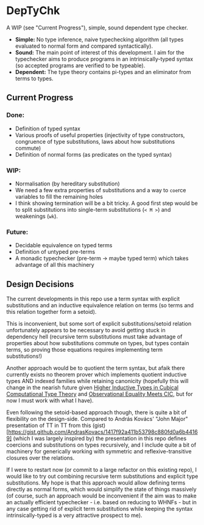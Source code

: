# DepTyChk

A WIP (see "Current Progress"), simple, sound dependent type checker.
- **Simple:** No type inference, naive typechecking algorithm (all types evaluated to normal form and compared syntactically).
- **Sound:** The main point of interest of this development. I aim for the typechecker aims to produce programs in an intrinsically-typed syntax (so accepted programs are verified to be typeable).
- **Dependent:** The type theory contains pi-types and an eliminator from terms to types.

## Current Progress
### Done: 
- Definition of typed syntax
- Various proofs of useful properties (injectivity of type constructors, congruence of type substitutions, laws about how substitutions commute)
- Definition of normal forms (as predicates on the typed syntax)
### WIP:
- Normalisation (by hereditary substitution)
- We need a few extra properties of substitutions and a way to `coe`rce variables to fill the remaining holes
- I think showing termination will be a bit tricky. A good first step would be to split substitutions into single-term substitutions (`< M >`) and weakenings (`wk`).
### Future:
- Decidable equivalence on typed terms
- Definition of untyped pre-terms
- A monadic typechecker (pre-term -> maybe typed term) which takes advantage of all this machinery

## Design Decisions
The current developments in this repo use a term syntax with explicit substitutions and an inductive equivalence relation on terms (so terms and this relation together form a setoid). 

This is inconvenient, but some sort of explicit substitutions/setoid relation unfortunately appears to be necessary to avoid getting stuck in dependency hell (recursive term substitutions must take advantage of properties about how substitutions commute on types, but types contain terms, so proving those equations requires implementing term substitutions!) 

Another approach would be to quotient the term syntax, but afaik there currently exists no theorem prover which implements quotient inductive types AND indexed families while retaining canonicity (hopefully this will change in the nearish future given [Higher Inductive Types in Cubical Computational Type Theory](https://dl.acm.org/doi/pdf/10.1145/3290314) and [Observational Equality Meets CIC](https://pujet.fr/pdf/obs_inductives.pdf]), but for now I must work with what I have).

Even following the setoid-based approach though, there is quite a bit of flexibility on the design-side. Compared to András Kovács' "John Major" presentation of TT in TT from this (gist)[https://gist.github.com/AndrasKovacs/1417f92a411b53798c880fd0a6b44169] (which I was largely inspired by) the presentation in this repo defines coercions and substitutions on types recursively, and I include quite a bit of machinery for generically working with symmetric and reflexive-transitive closures over the relations.

If I were to restart now (or commit to a large refactor on this existing repo), I would like to try out combining recursive term substitutions and explicit type substitutions. My hope is that this approach would allow defining terms directly as normal forms, which would simplify the state of things massively (of course, such an approach would be inconvenient if the aim was to make an actually efficient typechecker - i.e. based on reducing to WHNFs - but in any case getting rid of explicit term substitutions while keeping the syntax intrinsically-typed is a very attractive prospect to me).
